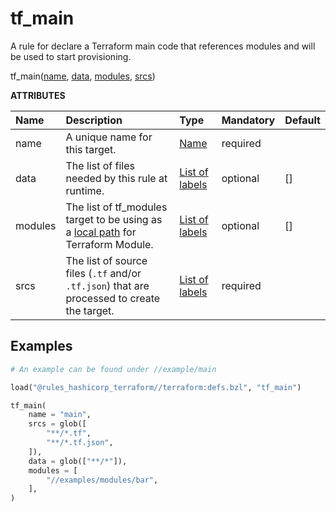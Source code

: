 <a name="tf_main"></a>
# tf_main

A rule for declare a Terraform main code that references modules and will be used to start provisioning.

<p>tf_main(<a href="#tf_main_name">name</a>, <a href="#tf_main_data">data</a>, <a href="#tf_main_modules">modules</a>, <a href="#tf_main_srcs">srcs</a>)</p>

<p><strong>ATTRIBUTES</strong></p>
<table>
  <thead>
    <tr>
      <th style="text-align: left">Name</th>
      <th style="text-align: left">Description</th>
      <th style="text-align: left">Type</th>
      <th style="text-align: left">Mandatory</th>
      <th style="text-align: left">Default</th>
    </tr>
  </thead>
  <tbody>
    <tr>
      <td style="text-align: left"><a id="tf_main_name"></a>name</td>
      <td style="text-align: left">A unique name for this target.</td>
      <td style="text-align: left"><a href="https://bazel.build/docs/build-ref.html#name">Name</a></td>
      <td style="text-align: left">required</td>
      <td style="text-align: left"> </td>
    </tr>
    <tr>
      <td style="text-align: left"><a id="tf_main_data"></a>data</td>
      <td style="text-align: left">The list of files needed by this rule at runtime.</td>
      <td style="text-align: left"><a href="https://bazel.build/docs/build-ref.html#labels">List of labels</a></td>
      <td style="text-align: left">optional</td>
      <td style="text-align: left">[]</td>
    </tr>
    <tr>
      <td style="text-align: left"><a id="tf_main_modules"></a>modules</td>
      <td style="text-align: left">
      The list of tf_modules target to be using as a <a href="https://www.terraform.io/docs/language/modules/sources.html#local-paths">local path</a> for Terraform Module.</td>
      <td style="text-align: left"><a href="https://bazel.build/docs/build-ref.html#labels">List of labels</a></td>
      <td style="text-align: left">optional</td>
      <td style="text-align: left">[]</td>
    </tr>
    <tr>
      <td style="text-align: left"><a id="tf_main_srcs"></a>srcs</td>
      <td style="text-align: left">The list of source files (<code>.tf</code> and/or <code>.tf.json</code>) that are processed to create the target.</td>
      <td style="text-align: left"><a href="https://bazel.build/docs/build-ref.html#labels">List of labels</a></td>
      <td style="text-align: left">required</td>
      <td style="text-align: left"></td>
    </tr>
  </tbody>
</table>

## Examples

```python
# An example can be found under //example/main

load("@rules_hashicorp_terraform//terraform:defs.bzl", "tf_main")

tf_main(
    name = "main",
    srcs = glob([
        "**/*.tf",
        "**/*.tf.json",
    ]),
    data = glob(["**/*"]),
    modules = [
        "//examples/modules/bar",
    ],
)
```
